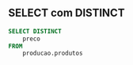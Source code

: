 ## SELECT com DISTINCT

~~~sql
SELECT DISTINCT
    preco
FROM
    producao.produtos    
~~~        
